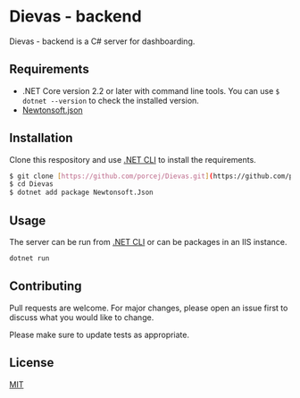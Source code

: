 # Dievas - backend
Dievas - backend is a C# server for dashboarding.


## Requirements
- .NET Core version 2.2 or later with command line tools.  You can use `$ dotnet --version` to check the installed version.
- [Newtonsoft.json](https://www.newtonsoft.com/json) 

## Installation
Clone this respository and use [.NET CLI](https://docs.microsoft.com/en-us/dotnet/core/tools/) to install the requirements.

```bash
$ git clone [https://github.com/porcej/Dievas.git](https://github.com/porcej/Dievas.git)
$ cd Dievas
$ dotnet add package Newtonsoft.Json
```

## Usage
The server can be run from [.NET CLI](https://docs.microsoft.com/en-us/dotnet/core/tools/) or can be packages in an IIS instance.
```bash
dotnet run

```


## Contributing
Pull requests are welcome. For major changes, please open an issue first to discuss what you would like to change.

Please make sure to update tests as appropriate.

## License
[MIT](https://choosealicense.com/licenses/mit/)